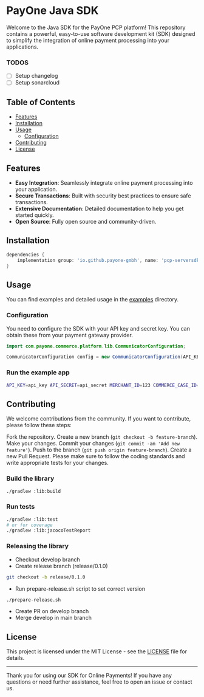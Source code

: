 # PayOne Java SDK

Welcome to the Java SDK for the PayOne PCP platform! This repository contains a powerful, easy-to-use software development kit (SDK) designed to simplify the integration of online payment processing into your applications.



### TODOS
- [ ] Setup changelog
- [ ] Setup sonarcloud

## Table of Contents

- [Features](#features)
- [Installation](#installation)
- [Usage](#usage)
    - [Configuration](#configuration)
- [Contributing](#contributing)
- [License](#license)

## Features

- **Easy Integration**: Seamlessly integrate online payment processing into your application.
- **Secure Transactions**: Built with security best practices to ensure safe transactions.
- **Extensive Documentation**: Detailed documentation to help you get started quickly.
- **Open Source**: Fully open source and community-driven.

## Installation

```groovy
dependencies {
    implementation group: 'io.github.payone-gmbh', name: 'pcp-serversdk-java', version: '0.0.2'
}
```

## Usage

You can find examples and detailed usage in the [examples](./app/src/main/java/com/payone/commerce/platform/app/examples/) directory.

### Configuration

You need to configure the SDK with your API key and secret key. You can obtain these from your payment gateway provider.

```java
import com.payone.commerce.platform.lib.CommunicatorConfiguration;

CommunicatorConfiguration config = new CommunicatorConfiguration(API_KEY, API_SECRET, "preprod.commerce-api.payone.com");
```




### Run the example app

```sh
API_KEY=api_key API_SECRET=api_secret MERCHANT_ID=123 COMMERCE_CASE_ID=234 CHECKOUT_ID=345 ./gradlew :app:run
```


## Contributing

We welcome contributions from the community. If you want to contribute, please follow these steps:

Fork the repository.
Create a new branch (`git checkout -b feature-branch`).
Make your changes.
Commit your changes (`git commit -am 'Add new feature'`).
Push to the branch (`git push origin feature-branch`).
Create a new Pull Request.
Please make sure to follow the coding standards and write appropriate tests for your changes.


### Build the library

```sh
./gradlew :lib:build
```

### Run tests

```sh
./gradlew :lib:test
# or for coverage
./gradlew :lib:jacocoTestReport
```

### Releasing the library

- Checkout develop branch
- Create release branch (release/0.1.0)
```sh
git checkout -b release/0.1.0
```
- Run prepare-release.sh script to set correct version
```sh
./prepare-release.sh
```
- Create PR on develop branch
- Merge develop in main branch


## License

This project is licensed under the MIT License - see the [LICENSE](./LICENSE) file for details.

---

Thank you for using our SDK for Online Payments! If you have any questions or need further assistance, feel free to open an issue or contact us.